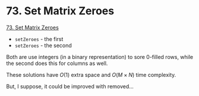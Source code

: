 # 73. Set Matrix Zeroes

[73. Set Matrix Zeroes](https://leetcode.com/problems/set-matrix-zeroes/)

* `setZeroes` - the first
* `setZeroes` - the second

Both are use integers (in a binary representation) to sore 0-filled rows, while the second does this for columns as well.

These solutions have $O(1)$ extra space and $O( M \times N)$ time complexity.

But, I suppose, it could be improved with removed...
